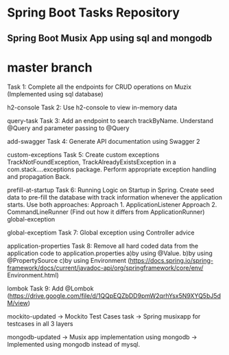 # Spring Boot Tasks Repository

## Spring Boot Musix App using sql and mongodb


# master branch

Task 1: Complete all the endpoints for CRUD operations on Muzix (Implemented using sql database)

h2-console
Task 2: Use h2-console to view in-memory data

query-task
Task 3: Add an endpoint to search trackByName. Understand @Query and parameter passing to @Query

add-swagger
Task 4: Generate API documentation using Swagger 2

custom-exceptions
Task 5: Create custom exceptions TrackNotFoundException, TrackAlreadyExistsException in a com.stack....exceptions package. Perform appropriate exception handling and propagation Back.

prefill-at-startup
Task 6: Running Logic on Startup in Spring. Create seed data to pre-fill the database with track information whenever the application starts. Use both approaches: Approach 1. ApplicationListener Approach 2. CommandLineRunner (Find out how it differs from ApplicationRunner) global-exception

global-exceptiom
Task 7: Global exception using Controller advice

application-properties
Task 8: Remove all hard coded data from the application code to application.properties a)by using @Value. b)by using @PropertySource c)by using Environment (https://docs.spring.io/spring-framework/docs/current/javadoc-api/org/springframework/core/env/ Environment.html)

lombok
Task 9: Add @Lombok (https://drive.google.com/file/d/1QQpEQZbDD9pmW2qrhYsx5N9XYQ5bJ5dM/view)

mockito-updated
-> Mockito Test Cases task
-> Spring musixapp for testcases in all 3 layers

mongodb-updated
-> Musix app implementation using mongodb
-> Implemented using mongodb instead of mysql.
